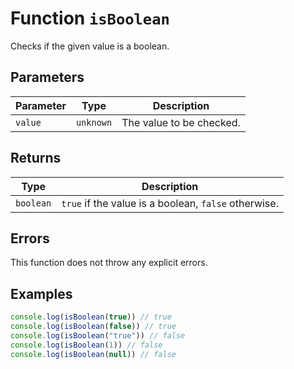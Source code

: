# Function `isBoolean`

Checks if the given value is a boolean.

## Parameters

| Parameter | Type      | Description              |
| --------- | --------- | ------------------------ |
| `value`   | `unknown` | The value to be checked. |

## Returns

| Type      | Description                                          |
| --------- | ---------------------------------------------------- |
| `boolean` | `true` if the value is a boolean, `false` otherwise. |

## Errors

This function does not throw any explicit errors.

## Examples

```typescript
console.log(isBoolean(true)) // true
console.log(isBoolean(false)) // true
console.log(isBoolean("true")) // false
console.log(isBoolean(1)) // false
console.log(isBoolean(null)) // false
```

